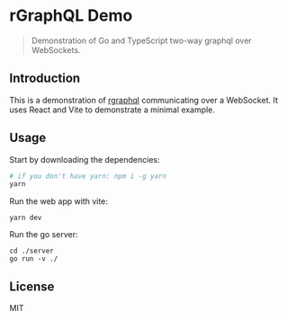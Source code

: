 # rGraphQL Demo

> Demonstration of Go and TypeScript two-way graphql over WebSockets.

## Introduction

This is a demonstration of [rgraphql] communicating over a WebSocket. It uses
React and Vite to demonstrate a minimal example.

[rgraphql]: https://github.com/rgraphql/rgraphql

## Usage

Start by downloading the dependencies:

```bash
# if you don't have yarn: npm i -g yarn
yarn
```

Run the web app with vite:

```
yarn dev
```

Run the go server:

```
cd ./server
go run -v ./
```

## License

MIT
